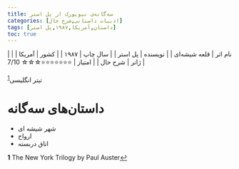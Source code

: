 ```yaml
---
title: سه‌گانه‌ی نیویورک از پل استر
categories: [ادبیات داستانی,شرح حال]
tags: [داستان,آمریکا,۱۹۸۷,پل استر]
toc: true
---
```


| نام اثر | قلعه شیشه‌ای |
| نویسنده | پل استر |
| سال چاپ | ۱۹۸۷  |
| کشور | آمریکا  |
| ژانر | شرح حال   |
| امتیاز | ⭐⭐⭐⭐⭐⭐⭐☆☆☆ 7/10  |


تیتر انگلیسی<sup id="a1">[1](#f1)</sup>


# داستان‌های سه‌گانه
- شهر شیشه ای
- ارواح
- اتاق دربسته



<b id="f1">1</b> <span class="footnote">The New York Trilogy by Paul Auster</span>[↩](#a1)
